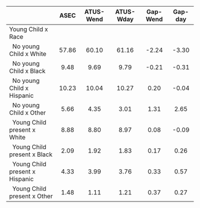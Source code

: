 
|                      |         ASEC |    ATUS-Wend |    ATUS-Wday |     Gap-Wend |      Gap-day |
| -------------------- | :----------: | :----------: | :----------: | :----------: | :----------: |
| Young Child x Race   |              |              |              |              |              |
| &nbsp;&nbsp;No young Child x White |        57.86 |        60.10 |        61.16 |        -2.24 |        -3.30 |
| &nbsp;&nbsp;No young Child x Black |         9.48 |         9.69 |         9.79 |        -0.21 |        -0.31 |
| &nbsp;&nbsp;No young Child x Hispanic |        10.23 |        10.04 |        10.27 |         0.20 |        -0.04 |
| &nbsp;&nbsp;No young Child x Other |         5.66 |         4.35 |         3.01 |         1.31 |         2.65 |
| &nbsp;&nbsp;Young Child present x White |         8.88 |         8.80 |         8.97 |         0.08 |        -0.09 |
| &nbsp;&nbsp;Young Child present x Black |         2.09 |         1.92 |         1.83 |         0.17 |         0.26 |
| &nbsp;&nbsp;Young Child present x Hispanic |         4.33 |         3.99 |         3.76 |         0.33 |         0.57 |
| &nbsp;&nbsp;Young Child present x Other |         1.48 |         1.11 |         1.21 |         0.37 |         0.27 |

